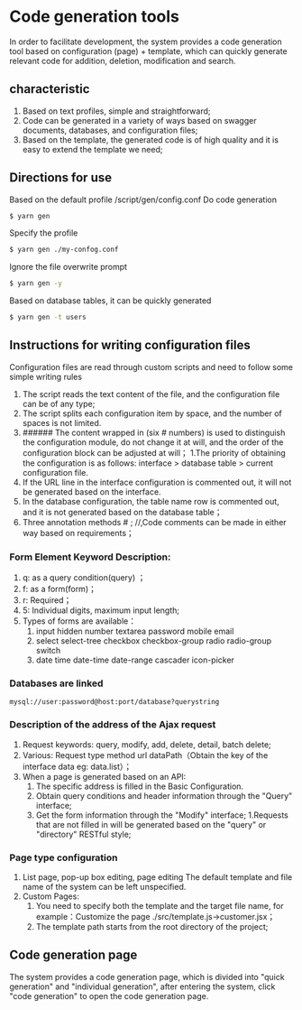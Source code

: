 # Code generation tools
In order to facilitate development, the system provides a code generation tool based on configuration (page) + template, which can quickly generate relevant code for addition, deletion, modification and search.

## characteristic
1. Based on text profiles, simple and straightforward;
1. Code can be generated in a variety of ways based on swagger documents, databases, and configuration files;
1. Based on the template, the generated code is of high quality and it is easy to extend the template we need;

## Directions for use
Based on the default profile /script/gen/config.conf Do code generation
```bash
$ yarn gen
```

Specify the profile
```bash
$ yarn gen ./my-confog.conf
```

Ignore the file overwrite prompt
```bash
$ yarn gen -y
```

Based on database tables, it can be quickly generated
```bash
$ yarn gen -t users
```

## Instructions for writing configuration files
Configuration files are read through custom scripts and need to follow some simple writing rules

1. The script reads the text content of the file, and the configuration file can be of any type;
1. The script splits each configuration item by space, and the number of spaces is not limited.
1. \#\#\#\#\#\# The content wrapped in (six # numbers) is used to distinguish the configuration module, do not change it at will, and the order of the configuration block can be adjusted at will；
1.The priority of obtaining the configuration is as follows: interface > database table > current configuration file.
1. If the URL line in the interface configuration is commented out, it will not be generated based on the interface.
1. In the database configuration, the table name row is commented out, and it is not generated based on the database table；
1. Three annotation methods # ; //,Code comments can be made in either way based on requirements；

### Form Element Keyword Description: 
1. q: as a query condition(query) ；
1. f: as a form(form)；
1. r: Required；
1. 5: Individual digits, maximum input length;
1. Types of forms are available：
    1. input hidden number textarea password mobile email
    1. select select-tree checkbox checkbox-group radio radio-group switch
    1. date time date-time date-range cascader icon-picker

### Databases are linked
```
mysql://user:password@host:port/database?querystring
```
### Description of the address of the Ajax request
1. Request keywords: query, modify, add, delete, detail, batch delete;
1. Various: Request type method url dataPath（Obtain the key of the interface data eg: data.list）；
1. When a page is generated based on an API:
    1. The specific address is filled in the Basic Configuration.
    1. Obtain query conditions and header information through the "Query" interface;
    1. Get the form information through the "Modify" interface;
    1.Requests that are not filled in will be generated based on the "query" or "directory" RESTful style;

### Page type configuration
1. List page, pop-up box editing, page editing The default template and file name of the system can be left unspecified.
1. Custom Pages:
    1. You need to specify both the template and the target file name, for example：Customize the page ./src/template.js->customer.jsx；
    1. The template path starts from the root directory of the project;

## Code generation page
The system provides a code generation page, which is divided into "quick generation" and "individual generation", after entering the system, click "code generation" to open the code generation page.
